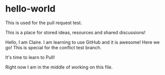 # hello-world
This is used for the pull request test.

This is a place for stored ideas, resources and shared discussions!

Hello,  I am Claire. I am learning to use GitHub and it is awesome! Here we go! This is special for the conflict test branch.

It's time to learn to Pull!

Right now I am in the middle of working on this file.